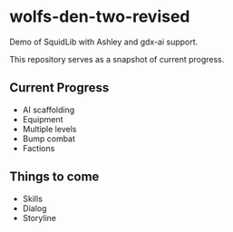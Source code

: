 # wolfs-den-two-revised
Demo of SquidLib with Ashley and gdx-ai support.

This repository serves as a snapshot of current progress.

## Current Progress
* AI scaffolding
* Equipment
* Multiple levels
* Bump combat
* Factions

## Things to come
* Skills
* Dialog
* Storyline
